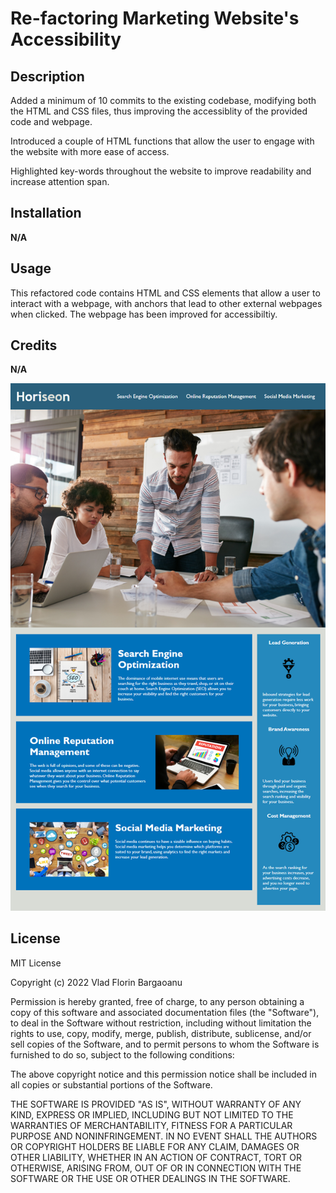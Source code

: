 # Re-factoring Marketing Website's Accessibility

## Description

Added a minimum of 10 commits to the existing codebase, modifying both the HTML and CSS files, thus improving the accessiblity of the provided code and webpage. 

Introduced a couple of HTML functions that allow the user to engage with the website with more ease of access.

Highlighted key-words throughout the website to improve readability and increase attention span.

## Installation

**N/A**

## Usage

This refactored code contains HTML and CSS elements that allow a user to interact with a webpage, with anchors that lead to other external webpages when clicked. The webpage has been improved for accessibiltiy.

## Credits

**N/A**

!["horiseon"](Assets/images/horiseon.png)

## License

MIT License

Copyright (c) 2022 Vlad Florin Bargaoanu

Permission is hereby granted, free of charge, to any person obtaining a copy
of this software and associated documentation files (the "Software"), to deal
in the Software without restriction, including without limitation the rights
to use, copy, modify, merge, publish, distribute, sublicense, and/or sell
copies of the Software, and to permit persons to whom the Software is
furnished to do so, subject to the following conditions:

The above copyright notice and this permission notice shall be included in all
copies or substantial portions of the Software.

THE SOFTWARE IS PROVIDED "AS IS", WITHOUT WARRANTY OF ANY KIND, EXPRESS OR
IMPLIED, INCLUDING BUT NOT LIMITED TO THE WARRANTIES OF MERCHANTABILITY,
FITNESS FOR A PARTICULAR PURPOSE AND NONINFRINGEMENT. IN NO EVENT SHALL THE
AUTHORS OR COPYRIGHT HOLDERS BE LIABLE FOR ANY CLAIM, DAMAGES OR OTHER
LIABILITY, WHETHER IN AN ACTION OF CONTRACT, TORT OR OTHERWISE, ARISING FROM,
OUT OF OR IN CONNECTION WITH THE SOFTWARE OR THE USE OR OTHER DEALINGS IN THE
SOFTWARE.